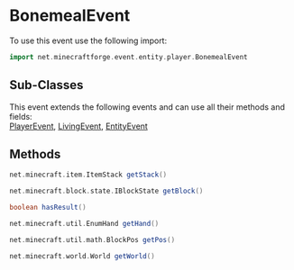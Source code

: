 # BonemealEvent

To use this event use the following import:
```groovy
import net.minecraftforge.event.entity.player.BonemealEvent
```

## Sub-Classes
This event extends the following events and can use all their methods and fields: <br>
[PlayerEvent](player_event.md), [LivingEvent](living_event.md), [EntityEvent](entity_event.md)

## Methods
```groovy
net.minecraft.item.ItemStack getStack()
```

```groovy
net.minecraft.block.state.IBlockState getBlock()
```

```groovy
boolean hasResult()
```

```groovy
net.minecraft.util.EnumHand getHand()
```

```groovy
net.minecraft.util.math.BlockPos getPos()
```

```groovy
net.minecraft.world.World getWorld()
```


